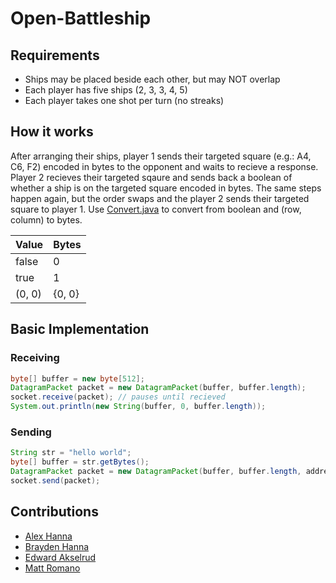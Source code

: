 # Open-Battleship
## Requirements
- Ships may be placed beside each other, but may NOT overlap
- Each player has five ships (2, 3, 3, 4, 5)
- Each player takes one shot per turn (no streaks)

## How it works
After arranging their ships, player 1 sends their targeted square (e.g.: A4, C6, F2) encoded in bytes to the opponent and waits to recieve a response. Player 2 recieves their targeted sqaure and sends back a boolean of whether a ship is on the targeted square encoded in bytes. The same steps happen again, but the order swaps and the player 2 sends their targeted square to player 1. Use [Convert.java](https://github.com/alexphanna/Open-Battleship/blob/main/Convert.java) to convert from boolean and (row, column) to bytes.

| Value  | Bytes  |
| ------ | ------ |
| false  | 0      |
|  true  | 1      |
| (0, 0) | {0, 0} |

## Basic Implementation
### Receiving

```java
byte[] buffer = new byte[512];
DatagramPacket packet = new DatagramPacket(buffer, buffer.length);
socket.receive(packet); // pauses until recieved
System.out.println(new String(buffer, 0, buffer.length));
```

### Sending

```java
String str = "hello world";
byte[] buffer = str.getBytes();
DatagramPacket packet = new DatagramPacket(buffer, buffer.length, address);
socket.send(packet);
```
## Contributions
- [Alex Hanna](https://github.com/alexphanna)
- [Brayden Hanna](https://github.com/braydenphanna)
- [Edward Akselrud](https://github.com/Efaks)
- [Matt Romano](https://github.com/MatthewDRomano)
